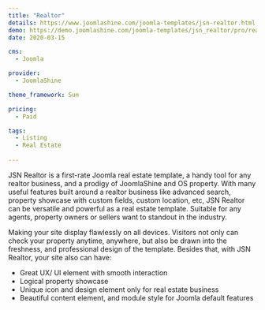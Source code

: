 ```yaml
---
title: "Realtor"
details: https://www.joomlashine.com/joomla-templates/jsn-realtor.html
demo: https://demo.joomlashine.com/joomla-templates/jsn_realtor/pro/realtor/
date: 2020-03-15

cms: 
  - Joomla

provider: 
  - JoomlaShine

theme_framework: Sun

pricing:
  - Paid

tags:
  - Listing
  - Real Estate
  
---
```


JSN Realtor is a first-rate Joomla real estate template, a handy tool for any realtor business, and a prodigy of JoomlaShine and OS property. With many useful features built around a realtor business like advanced search, property showcase with custom fields, custom location, etc, JSN Realtor can be versatile and powerful as a real estate template. Suitable for any agents, property owners or sellers want to standout in the industry.

Making your site display flawlessly on all devices. Visitors not only can check your property anytime, anywhere, but also be drawn into the freshness, and professional design of the template. Besides that, with JSN Realtor, your site also can have:

* Great UX/ UI element with smooth interaction
* Logical property showcase
* Unique icon and design element only for real estate business
* Beautiful content element, and module style for Joomla default features

